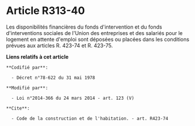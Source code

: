 # Article R313-40

Les disponibilités financières du fonds d'intervention et du fonds d'interventions sociales de l'Union des entreprises et des
salariés pour le logement en attente d'emploi sont déposées ou placées dans les conditions prévues aux articles R. 423-74 et
R. 423-75.

**Liens relatifs à cet article**

	**Codifié par**:

	  - Décret n°78-622 du 31 mai 1978

	**Modifié par**:

	  - Loi n°2014-366 du 24 mars 2014 - art. 123 (V)

	**Cite**:

	  - Code de la construction et de l'habitation. - art. R423-74
